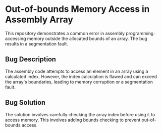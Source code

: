 # Out-of-bounds Memory Access in Assembly Array

This repository demonstrates a common error in assembly programming: accessing memory outside the allocated bounds of an array.  The bug results in a segmentation fault.

## Bug Description
The assembly code attempts to access an element in an array using a calculated index. However, the index calculation is flawed and can exceed the array's boundaries, leading to memory corruption or a segmentation fault. 

## Bug Solution
The solution involves carefully checking the array index before using it to access memory. This involves adding bounds checking to prevent out-of-bounds access.
